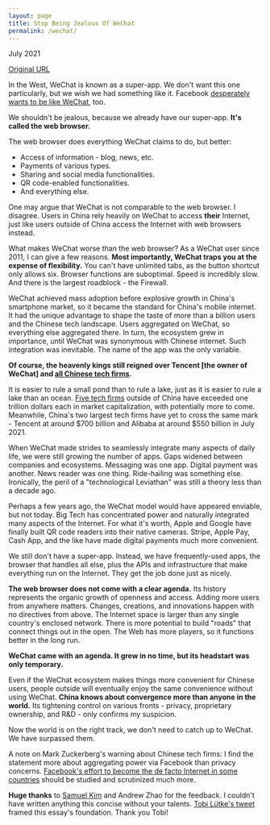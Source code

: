 ```yaml
---
layout: page
title: Stop Being Jealous Of WeChat
permalink: /wechat/
---
```


July 2021

[Original URL](https://world.hey.com/michaelhe/stop-being-jealous-of-wechat-28f6ddf5)

In the West, WeChat is known as a super-app. We don't want this one particularly, but we wish we had something like it. Facebook  [desperately wants to be like WeChat](https://www.nytimes.com/2019/03/07/technology/facebook-zuckerberg-wechat.html), too. 

We shouldn't be jealous, because we already have our super-app. **It's called the web browser.**

The web browser does everything WeChat claims to do, but better:
* Access of information - blog, news, etc.
* Payments of various types.
* Sharing and social media functionalities. 
* QR code-enabled functionalities.
* And everything else.

One may argue that WeChat is not comparable to the web browser. I disagree. Users in China rely heavily on WeChat to access **their** Internet, just like users outside of China access the Internet with web browsers instead.  

What makes WeChat worse than the web browser? As a WeChat user since 2011, I can give a few reasons. **Most importantly, WeChat traps you at the expense of flexibility.** You can't have unlimited tabs, as the button shortcut only allows six. Browser functions are suboptimal. Speed is incredibly slow. And there is the largest roadblock - the Firewall. 

WeChat achieved mass adoption before explosive growth in China's smartphone market, so it became the standard for China's mobile internet. It had the unique advantage to shape the taste of more than a billion users and the Chinese tech landscape. Users aggregated on WeChat, so everything else aggregated there. In turn, the ecosystem grew in importance, until WeChat was synonymous with Chinese internet. Such integration was inevitable. The name of the app was the only variable. 

**Of course, the heavenly kings still reigned over Tencent [the owner of WeChat] and [all Chinese tech firms](https://www.bloomberg.com/news/features/2021-07-08/-didi-crackdown-big-data-is-the-latest-u-s-china-battleground).**

It is easier to rule a small pond than to rule a lake, just as it is easier to rule a lake than an ocean. [Five tech firms](https://www.theverge.com/2021/6/28/22554502/facebook-1-trillion-dollar-market-cap-company-business) outside of China have exceeded one trillion dollars each in market capitalization, with potentially more to come. Meanwhile, China's two largest tech firms have yet to cross the same mark - Tencent at around $700 billion and Alibaba at around $550 billion in July 2021. 

When WeChat made strides to seamlessly integrate many aspects of daily life, we were still growing the number of apps. Gaps widened between companies and ecosystems. Messaging was one app. Digital payment was another. News reader was one thing. Ride-hailing was something else. Ironically, the peril of a "technological Leviathan" was still a theory less than a decade ago. 

Perhaps a few years ago, the WeChat model would have appeared enviable, but not today. Big Tech has concentrated power and naturally integrated many aspects of the Internet. For what it's worth, Apple and Google have finally built QR code readers into their native cameras. Stripe, Apple Pay, Cash App, and the like have made digital payments much more convenient.

We still don't have a super-app. Instead, we have frequently-used apps, the browser that handles all else, plus the APIs and infrastructure that make everything run on the Internet. They get the job done just as nicely. 

**The web browser does not come with a clear agenda.** Its history represents the organic growth of openness and access. Adding more users from anywhere matters. Changes, creations, and innovations happen with no directives from above. The Internet space is larger than any single country's enclosed network. There is more potential to build "roads" that connect things out in the open. The Web has more players, so it functions better in the long run. 

**WeChat came with an agenda. It grew in no time, but its headstart was only temporary.** 

Even if the WeChat ecosystem makes things more convenient for Chinese users, people outside will eventually enjoy the same convenience without using WeChat.  **China knows about convergence more than anyone in the world.** Its tightening control on various fronts - privacy, proprietary ownership, and R&D - only confirms my suspicion. 

Now the world is on the right track, we don't need to catch up to WeChat. We have surpassed them. 

A note on Mark Zuckerberg's warning about Chinese tech firms: I find the statement more about aggregating power via Facebook than privacy concerns. [Facebook's effort to become the de facto Internet in some countries](https://www.theguardian.com/world/2016/aug/01/facebook-free-basics-internet-africa-mark-zuckerberg) should be studied and scrutinized much more.

**Huge thanks** to [Samuel Kim](https://world.hey.com/samuelkim) and Andrew Zhao for the feedback. I couldn't have written anything this concise without your talents. [Tobi Lütke's tweet](https://twitter.com/tobi/status/1412155158126022662) framed this essay's foundation. Thank you Tobi!
